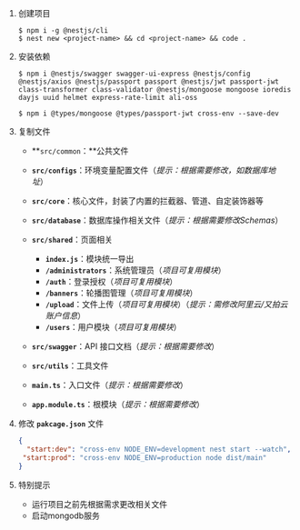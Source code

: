 1. 创建项目

   ```shell
   $ npm i -g @nestjs/cli
   $ nest new <project-name> && cd <project-name> && code .
   ```

2. 安装依赖

   ```shell
   $ npm i @nestjs/swagger swagger-ui-express @nestjs/config @nestjs/axios @nestjs/passport passport @nestjs/jwt passport-jwt class-transformer class-validator @nestjs/mongoose mongoose ioredis dayjs uuid helmet express-rate-limit ali-oss
   ```

   ```shell
   $ npm i @types/mongoose @types/passport-jwt cross-env --save-dev
   ```

3. 复制文件

   - **`src/common`：**公共文件
   - **`src/configs`**：环境变量配置文件（*提示：根据需要修改，如数据库地址*）
   - **`src/core`**：核心文件，封装了内置的拦截器、管道、自定装饰器等
   - **`src/database`**：数据库操作相关文件（*提示：根据需要修改Schemas*）
   - **`src/shared`**：页面相关

     - **`index.js`**：模块统一导出
     - **`/administrators`**：系统管理员（*项目可复用模块*）
     - **`/auth`**：登录授权（*项目可复用模块*）
     - **`/banners`**：轮播图管理（*项目可复用模块*）
     - **`/upload`**：文件上传（*项目可复用模块*）（*提示：需修改阿里云/又拍云账户信息*）
     - **`/users`**：用户模块（*项目可复用模块*）
   - **`src/swagger`**：API 接口文档（*提示：根据需要修改*）
   - **`src/utils`**：工具文件
   - **`main.ts`**：入口文件（*提示：根据需要修改*）
   - **`app.module.ts`**：根模块（*提示：根据需要修改*）
   
4. 修改 **`pakcage.json`** 文件

   ```json
   {
     "start:dev": "cross-env NODE_ENV=development nest start --watch",
   	"start:prod": "cross-env NODE_ENV=production node dist/main"
   }
   ```

5. 特别提示
   - 运行项目之前先根据需求更改相关文件
   - 启动mongodb服务